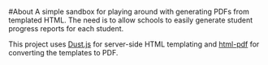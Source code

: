 #About
A simple sandbox for playing around with generating PDFs from templated HTML.
The need is to allow schools to easily generate student progress reports for each student.

This project uses [Dust.js](http://www.dustjs.com/) for server-side HTML templating and [html-pdf](https://www.npmjs.com/package/html-pdf) for converting the templates to PDF.
